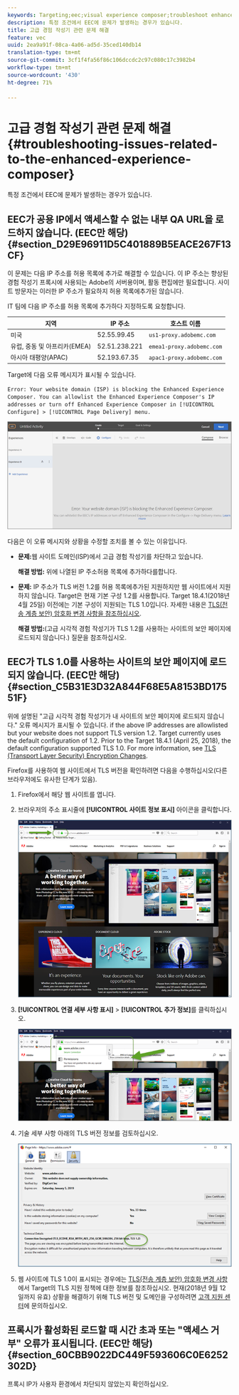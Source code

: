 ```yaml
---
keywords: Targeting;eec;visual experience composer;troubleshoot enhanced experience composer;troubleshooting
description: 특정 조건에서 EEC에 문제가 발생하는 경우가 있습니다.
title: 고급 경험 작성기 관련 문제 해결
feature: vec
uuid: 2ea9a91f-08ca-4a06-ad5d-35ced140db14
translation-type: tm+mt
source-git-commit: 3cf1f4fa56f86c106dccdc2c97c080c17c3982b4
workflow-type: tm+mt
source-wordcount: '430'
ht-degree: 71%

---
```



# 고급 경험 작성기 관련 문제 해결{#troubleshooting-issues-related-to-the-enhanced-experience-composer}

특정 조건에서 EEC에 문제가 발생하는 경우가 있습니다.

## EEC가 공용 IP에서 액세스할 수 없는 내부 QA URL을 로드하지 않습니다. (EEC만 해당) {#section_D29E96911D5C401889B5EACE267F13CF}

이 문제는 다음 IP 주소를 허용 목록에 추가로 해결할 수 있습니다. 이 IP 주소는 향상된 경험 작성기 프록시에 사용되는 Adobe의 서버용이며, 활동 편집에만 필요합니다. 사이트 방문자는 이러한 IP 주소가 필요하지 허용 목록에추가된 않습니다.

IT 팀에 다음 IP 주소를 허용 목록에 추가하다 지정하도록 요청합니다.

| 지역 | IP 주소 | 호스트 이름 |
|--- |--- |--- |
| 미국 | 52.55.99.45 | `us1-proxy.adobemc.com` |
| 유럽, 중동 및 아프리카(EMEA) | 52.51.238.221 | `emea1-proxy.adobemc.com` |
| 아시아 태평양(APAC) | 52.193.67.35 | `apac1-proxy.adobemc.com` |

Target에 다음 오류 메시지가 표시될 수 있습니다.

`Error: Your website domain (ISP) is blocking the Enhanced Experience Composer. You can allowlist the Enhanced Experience Composer's IP addresses or turn off Enhanced Experience Composer in [!UICONTROL Configure] > [!UICONTROL Page Delivery] menu.`

![](assets/EEC_error.png)

다음은 이 오류 메시지와 상황을 수정할 조치를 볼 수 있는 이유입니다.

* **문제:**&#x200B;웹 사이트 도메인(ISP)에서 고급 경험 작성기를 차단하고 있습니다.

   **해결 방법:** 위에 나열된 IP 주소허용 목록에 추가하다를합니다.

* **문제:** IP 주소가 TLS 버전 1.2를 허용 목록에추가된 지원하지만 웹 사이트에서 지원하지 않습니다. Target은 현재 기본 구성 1.2를 사용합니다. Target 18.4.1(2018년 4월 25일) 이전에는 기본 구성이 지원되는 TLS 1.0입니다. 자세한 내용은 [TLS(전송 계층 보안) 암호화 변경 사항을 참조하십시오](../../../c-implementing-target/c-considerations-before-you-implement-target/tls-transport-layer-security-encryption.md#concept_CC1001E9D3AE4BABAF90B8311B0A6451).

   **해결 방법:**(고급 시각적 경험 작성기가 TLS 1.2를 사용하는 사이트의 보안 페이지에 로드되지 않습니다.) 질문을 참조하십시오.

## EEC가 TLS 1.0를 사용하는 사이트의 보안 페이지에 로드되지 않습니다. (EEC만 해당) {#section_C5B31E3D32A844F68E5A8153BD17551F}

위에 설명된 &quot;고급 시각적 경험 작성기가 내 사이트의 보안 페이지에 로드되지 않습니다.&quot; 오류 메시지가 표시될 수 있습니다. if the above IP addresses are allowlisted but your website does not support TLS version 1.2. Target currently uses the default configuration of 1.2. Prior to the Target 18.4.1 (April 25, 2018), the default configuration supported TLS 1.0. For more information, see [TLS (Transport Layer Security) Encryption Changes](../../../c-implementing-target/c-considerations-before-you-implement-target/tls-transport-layer-security-encryption.md#concept_CC1001E9D3AE4BABAF90B8311B0A6451).

Firefox를 사용하여 웹 사이트에서 TLS 버전을 확인하려면 다음을 수행하십시오(다른 브라우저에도 유사한 단계가 있음).

1. Firefox에서 해당 웹 사이트를 엽니다.
1. 브라우저의 주소 표시줄에 **[!UICONTROL 사이트 정보 표시]** 아이콘을 클릭합니다.

   ![](assets/firefox_more_info.png)

1. **[!UICONTROL 연결 세부 사항 표시]** > **[!UICONTROL 추가 정보]**&#x200B;를 클릭하십시오.

   ![](assets/firefox_more_info_2.png)

1. 기술 세부 사항 아래의 TLS 버전 정보를 검토하십시오.

   ![](assets/firefox_more_info_3.png)

1. 웹 사이트에 TLS 1.0이 표시되는 경우에는 [TLS(전송 계층 보안) 암호화 변경 사항](../../../c-implementing-target/c-considerations-before-you-implement-target/tls-transport-layer-security-encryption.md#concept_CC1001E9D3AE4BABAF90B8311B0A6451)에서 Target의 TLS 지원 정책에 대한 정보를 참조하십시오. 현재(2018년 9월 12일까지 유효) 상황을 해결하기 위해 TLS 버전 및 도메인을 구성하려면 [고객 지원 센터](../../../cmp-resources-and-contact-information.md#reference_ACA3391A00EF467B87930A450050077C)에 문의하십시오.

## 프록시가 활성화된 로드할 때 시간 초과 또는 &quot;액세스 거부&quot; 오류가 표시됩니다. (EEC만 해당) {#section_60CBB9022DC449F593606C0E6252302D}

프록시 IP가 사용자 환경에서 차단되지 않았는지 확인하십시오.
